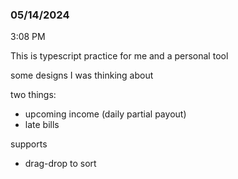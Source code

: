 ### 05/14/2024

3:08 PM

This is typescript practice for me and a personal tool

some designs I was thinking about

two things:
- upcoming income (daily partial payout)
- late bills

supports
- drag-drop to sort
